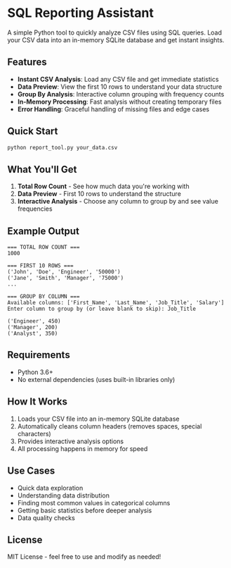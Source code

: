 # SQL Reporting Assistant

A simple Python tool to quickly analyze CSV files using SQL queries. Load your CSV data into an in-memory SQLite database and get instant insights.

## Features

- **Instant CSV Analysis**: Load any CSV file and get immediate statistics
- **Data Preview**: View the first 10 rows to understand your data structure
- **Group By Analysis**: Interactive column grouping with frequency counts
- **In-Memory Processing**: Fast analysis without creating temporary files
- **Error Handling**: Graceful handling of missing files and edge cases

## Quick Start

```bash
python report_tool.py your_data.csv
```

## What You'll Get

1. **Total Row Count** - See how much data you're working with
2. **Data Preview** - First 10 rows to understand the structure
3. **Interactive Analysis** - Choose any column to group by and see value frequencies

## Example Output

```
=== TOTAL ROW COUNT ===
1000

=== FIRST 10 ROWS ===
('John', 'Doe', 'Engineer', '50000')
('Jane', 'Smith', 'Manager', '75000')
...

=== GROUP BY COLUMN ===
Available columns: ['First_Name', 'Last_Name', 'Job_Title', 'Salary']
Enter column to group by (or leave blank to skip): Job_Title

('Engineer', 450)
('Manager', 200)
('Analyst', 350)
```

## Requirements

- Python 3.6+
- No external dependencies (uses built-in libraries only)

## How It Works

1. Loads your CSV file into an in-memory SQLite database
2. Automatically cleans column headers (removes spaces, special characters)
3. Provides interactive analysis options
4. All processing happens in memory for speed

## Use Cases

- Quick data exploration
- Understanding data distribution
- Finding most common values in categorical columns
- Getting basic statistics before deeper analysis
- Data quality checks

## License

MIT License - feel free to use and modify as needed!